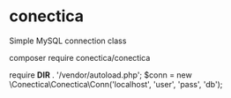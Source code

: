 # conectica
Simple MySQL connection class

composer require conectica/conectica

require __DIR__ . '/vendor/autoload.php';
$conn = new \Conectica\Conectica\Conn('localhost', 'user', 'pass', 'db');
